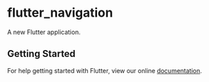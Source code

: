 # flutter_navigation

A new Flutter application.

## Getting Started

For help getting started with Flutter, view our online
[documentation](https://flutter.io/).
